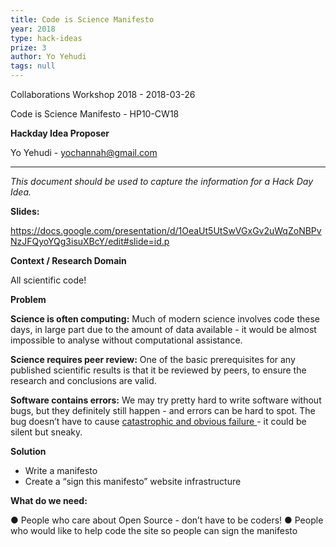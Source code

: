 ```yaml
---
title: Code is Science Manifesto
year: 2018
type: hack-ideas
prize: 3
author: Yo Yehudi
tags: null
---
```


Collaborations Workshop 2018 - 2018-03-26

Code is Science Manifesto - HP10-CW18

**Hackday Idea Proposer**

Yo Yehudi - yochannah@gmail.com

---

*This document should be used to capture the information for a Hack Day Idea.*

**Slides:**

https://docs.google.com/presentation/d/1OeaUt5UtSwVGxGv2uWqZoNBPvNzJFQyoYQg3isuXBcY/edit#slide=id.p

**Context / Research Domain**

All scientific code!

**Problem**

**Science is often computing:** Much of modern science involves code these days, in large part due to the amount of data available - it would be almost impossible to analyse without
computational assistance.

**Science requires peer review:** One of the basic prerequisites for any published scientific
results is that it be reviewed by peers, to ensure the research and conclusions are valid.

**Software contains errors:** We may try pretty hard to write software without bugs, but they definitely still happen - and errors can be hard to spot. The bug doesn’t have to cause [catastrophic and obvious failure](https://www.scientificamerican.com/article/pogue-5-most-embarrassing-software-bugs-in-history/)[ ](https://www.scientificamerican.com/article/pogue-5-most-embarrassing-software-bugs-in-history/) - it could be silent but sneaky.

**Solution**

- Write a manifesto
- Create a “sign this manifesto” website infrastructure

**What do we need:**

● People who care about Open Source - don’t have to be coders!
● People who would like to help code the site so people can sign the manifesto


